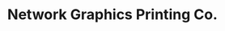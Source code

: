 ---
title: "Network Graphics Printing Co."
url: /baltimore/network-graphics-printing-co/
shop: copyshop
---